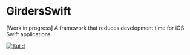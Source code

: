 # GirdersSwift
[Work in progress] A framework that reduces development time for iOS Swift applications.

[![Build](https://img.shields.io/travis/USER/REPO.svg)](https://github.com/netceteragroup/GirdersSwift)

